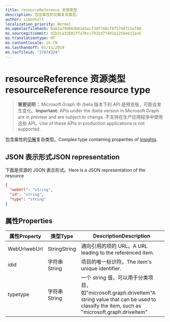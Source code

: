 ```yaml
---
title: resourceReference 资源类型
description: 包含属性的见解复杂类型。
author: simonhult
localization_priority: Normal
ms.openlocfilehash: 8ab2a79d66db6a45ecf3df748cf8f5740721ef80
ms.sourcegitcommit: d2b3ca32602ffa76cc7925d7f4d1e2258e611ea5
ms.translationtype: MT
ms.contentlocale: zh-CN
ms.lasthandoff: 01/11/2019
ms.locfileid: "27874324"
---
```

# <a name="resourcereference-resource-type"></a><span data-ttu-id="c58ac-103">resourceReference 资源类型</span><span class="sxs-lookup"><span data-stu-id="c58ac-103">resourceReference resource type</span></span>

> <span data-ttu-id="c58ac-104">**重要说明：** Microsoft Graph 中 /beta 版本下的 API 是预览版，可能会发生变化。</span><span class="sxs-lookup"><span data-stu-id="c58ac-104">**Important:** APIs under the /beta version in Microsoft Graph are in preview and are subject to change.</span></span> <span data-ttu-id="c58ac-105">不支持在生产应用程序中使用这些 API。</span><span class="sxs-lookup"><span data-stu-id="c58ac-105">Use of these APIs in production applications is not supported.</span></span>

<span data-ttu-id="c58ac-106">包含属性的[见解](insights.md)复杂类型。</span><span class="sxs-lookup"><span data-stu-id="c58ac-106">Complex type containing properties of [Insights](insights.md).</span></span>

## <a name="json-representation"></a><span data-ttu-id="c58ac-107">JSON 表示形式</span><span class="sxs-lookup"><span data-stu-id="c58ac-107">JSON representation</span></span>

<span data-ttu-id="c58ac-108">下面是资源的 JSON 表示形式。</span><span class="sxs-lookup"><span data-stu-id="c58ac-108">Here is a JSON representation of the resource</span></span>

```json
{
  "webUrl": "string",
  "id": "string",
  "type": "string"
}
```

## <a name="properties"></a><span data-ttu-id="c58ac-109">属性</span><span class="sxs-lookup"><span data-stu-id="c58ac-109">Properties</span></span>

| <span data-ttu-id="c58ac-110">属性</span><span class="sxs-lookup"><span data-stu-id="c58ac-110">Property</span></span>      | <span data-ttu-id="c58ac-111">类型</span><span class="sxs-lookup"><span data-stu-id="c58ac-111">Type</span></span>      | <span data-ttu-id="c58ac-112">Description</span><span class="sxs-lookup"><span data-stu-id="c58ac-112">Description</span></span>  |
| ------------- |-----------| -------------|
| <span data-ttu-id="c58ac-113">WebUrl</span><span class="sxs-lookup"><span data-stu-id="c58ac-113">webUrl</span></span>        | <span data-ttu-id="c58ac-114">String</span><span class="sxs-lookup"><span data-stu-id="c58ac-114">String</span></span>    | <span data-ttu-id="c58ac-115">通向引用的项的 URL。</span><span class="sxs-lookup"><span data-stu-id="c58ac-115">A URL leading to the referenced item.</span></span> |
| <span data-ttu-id="c58ac-116">id</span><span class="sxs-lookup"><span data-stu-id="c58ac-116">id</span></span>            | <span data-ttu-id="c58ac-117">字符串</span><span class="sxs-lookup"><span data-stu-id="c58ac-117">String</span></span>    | <span data-ttu-id="c58ac-118">项目的唯一标识符。</span><span class="sxs-lookup"><span data-stu-id="c58ac-118">The item's unique identifier.</span></span>           |
| <span data-ttu-id="c58ac-119">type</span><span class="sxs-lookup"><span data-stu-id="c58ac-119">type</span></span>          | <span data-ttu-id="c58ac-120">字符串</span><span class="sxs-lookup"><span data-stu-id="c58ac-120">String</span></span>    | <span data-ttu-id="c58ac-121">一个 string 值，可以用于分类项目，如"microsoft.graph.driveItem"</span><span class="sxs-lookup"><span data-stu-id="c58ac-121">A string value that can be used to classify the item, such as "microsoft.graph.driveItem"</span></span> |
